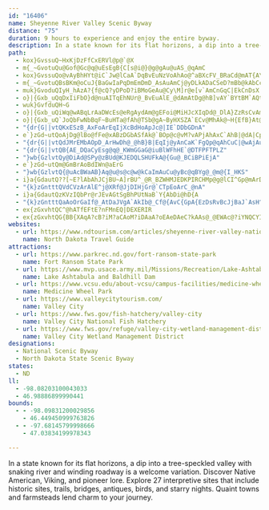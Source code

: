 ```yaml
---
id: "16406"
name: Sheyenne River Valley Scenic Byway
distance: "75"
duration: 9 hours to experience and enjoy the entire byway.
description: In a state known for its flat horizons, a dip into a tree-speckled valley with snaking river and winding roadway is a welcome variation.  Discover Native American, Viking, and pioneer lore.  Explore 27 interpretive sites that include historic sites, trails, bridges, antiques, birds, and starry nights.  Quaint towns and farmsteads lend charm to your journey.
path:
  - kox}GvssuQ~HxKjDzFfCxERVl@p@`@X
  - m{_~GvotuQu@Gof@Gc@q@uEsEgB{C[s@i@}@g@gAu@uAS_@qAmC
  - kox}GvssuQo@vAyBhHYt@iC`Jw@lCaA`DqBvEuNzVoAhAo@^aBXcFV_BRaCd@mAT{A\cCh@cJx@wXz@wCp@gI`Cse@|NmDp@yAJyDIuOsB_Bg@}Ay@sBeBY[mBmCuBmD{FgHy@qAy@_B_Qsa@y@gAy@c@
  - m{_~GvotuQBsBKm@oCuJ{BaGwIaPqDmEmDmD_AsAuAmCj@yDLkADaCSeD?mBb@kAbCcFHy@Im@c@k@iAYuO~@oB@s@MUQ}@oAe@oAi@{Bc@eAuAsBcAaDcA}BiCiDYq@UgAMkAAa@JkA^oGi@eG?g@b@_IrAwIrCoTX}CDcDCky@mAA?qA?aCAkB?mD?}F?eK?cBAsH?}K?sB?sEAqK?cJ?yK?wJ?{J?mF?gC?iL@iL?iL@mL@oJ?eL?{M@wLCmL
  - muk}GvoduQIyH_hAzA?{f@cQ?yDPoD?iBMoGeAu@Cy\M]r@e[v`AmCnGqC|EkCnDsX|XkErE}DfFwB`DeB~CyCrGqC`H_Xbs@oH|Tu@jD_@zGe@~EsCpTgBnPoAnUClCRtJ?pCeCf[eAxJuDlXy@bFiAlDwJvSaDhEqGpHqAfB_AnAW\m@z@kEdGyAzBa@j@iDlDyCrC}GrGaJ`H{ElEiBpBiElFuLbQ
  - o}|{Gxb_uQqDxIiFbO}d@nuAITqEhNUr@_BvEuAlE_@dAmAtDg@hB]vAY`BYtBM`AQtAe@jD_@`DWzBSvDKtBAT?DCbA?|BA|@AvBG|AUjBYzAQnAcDvTIhAFjFIxBWz@Wd@s@d@m@Lu]_@DjA?JEr@E~XUteBOddCjcBR|HJdLEbEkInBuEVeADs@HmFNmBTy@xA_Cr@{A`@sBLeEYaD_@eBsAmC
  - wuk}GvfduQH~G
  - o}|{Gxb_uQiWq@wABqLrAaDWcEs@eRgAydAm@gEFoi@MiHJcXIqDd@_DlA}ZzRsCvAmBr@{A^uInAgFh@wGQs_AeFa^a@kDTeAA_HaBmHqBkPeAgAAcCXsFdBoeA~RqHbAkHn@aSh@}uAnB{FR{@b@e@n@Yh@WfAAjTYjDu@dD]x@{AfCwAjAoBz@y@L}@Bkw@NmBPiBv@y@l@y@~@oKhQyAzBe@h@}AlAu@ZsB^m~AB_^Iqz@Hs\nGmBDeAEwCk@uIaE{AWaFG_`BQaACiDi@mBJcDx@kC~@gARsB?wCa@_D_As@Km_AEupAmAk]J{A^wBzAgHlKwIrHe]rZqCxBeElDkJtGaFfGeBbAkCr@_CjAyDrCgJtFcExBs@Lej@r@e@uFUaFM{GBsGSaEQkAIkB?uCT}BHoA
  - o}|{Gxb_uQ`JoQbFwNbBqF~BuHTa@fAh@TSb@gA~ByHXSZA`ECv@MhAk@~H{EfB}At@{ALk@NsCJgLHerAH_HhE}b@NwCByDbEs@fBcAlIoH~BqDvB{Dn@y@hAs@tCgAvDkCrA{AfH{JhA_ClByFx@gAxGeCtAs@zB}AvEiB|GkGxB{AzIgE`Bk@z@Gl}@QpFF~AVvCt@dBn@fCtAfKpHxF|EzG`F^h@r@xAbBlFhAtE~@xAvKdHpDtCbDj@bCz@|Bv@hAF~C?
  - "{dr{G||vtQKxESzB_AxFoArEqIjXcBdHoApJc@|IE`DDbGDnA"
  - e`}zGd~utQoAjDg@lBo@fFe@xABzDGbASfAk@`BOp@c@vM?vAPjAhAxC`AhB|@dA|CpBfGzC
  - "{dr{G||vtQdJMrEMbAOpD_ArHwDh@_@hB}B|EqIj@yAnCaK`FgQp@qAhCuC|@wAjAuC~@qDvDgWnAsEVmAFqAByDb@aRXoFx@sENiDNw@f@_Ar@e@RGTEzH?JeABkSPwDViAd@eArP}Xx@qB`@uAT}AL_BHoMHoE^wCx@aDh@kAx@gAhSqQt@c@fAShc@Pp@EhAq@rByCbAaAp@e@fAa@hAM|[cA`Cq@~BiAfCwBxE}ElDqCx@MbACbFNlC`@x@XbCdAn@j@Xl@Dj@MtGBj@Hl@nAlDr@fA~@fAdLjItMpObAxAhAaBhBsD|@q@nAGrDd@b@?`AKxAs@X_@N_Ab@uHb@l@nA`Dn@fCD|B?hHPrAf@jAlB`BrDbCzHzBlAdAz@~AbC|GvBpDhXf^rE~GrBvAzPzHjC`BlAxAPp@x@zFrAhIn@lHl@`CnD~I`DtGhAdDbEhO~CjIfGbKhBdD`A`Ap@ZtAZfO`AxHR"
  - "{dr{G||vtQB{AE_DQaCyEsg@q@_KWmGGaG@iuBlWFhHE`@DTFPFTPLZ"
  - "}wb{GzlvtQy@DiAd@SPy@zBUd@KJEDQLSHUFkA@{Gu@_BCiBPiEjA"
  - e`}zGd~utQm@GmBrAoBdIWn@aErG
  - "}wb{GzlvtQ{@uAcBWaAB}Aq@u@s@c@w@kCaImAuCu@yBc@qBYg@_@m@{I_HKS"
  - i}a{GdautQ??[~E?lAbAhJCjBU~A]rBU^_@R_BZWHMJEDKPIRCHMp@g@lCI^Gp@mArDu@nFaEqA{@m@m@oB_@kCY_@u@W
  - "{k}zGntttQVdCVzArAlE^j@XRf@JjDIHjGr@`CTpEoArC_@nA"
  - i}a{GdautQzKVzIQbPr@rJEvAGtSgBhPUtNaB`Y{AbDi@hD{A
  - "{k}zGntttQaAoOrGaIf@_AtDaJVgA`AkIb@_Cf@{AvC{GpA{EzDsRvBcJjBaJ`AsH^mFhAuJ^eA~@qA`GkGdAiBfFiTfBoFhBaEdA}CbAoEh@mDZsDp@mJC_^Nwc@^_MIgGi@yNk@gDwAyCiAeB}E{FsCuDsFeLY{@c@iB"
  - ex{zGxvhtQC^@hATfEFtE?nFMnEQ|DEXERIR
  - ex{zGxvhtQG{BB{XAqA?cB?iM?aCAoM?iDAaA?oEAeDAeC?kAAs@_@EWAc@?iYNQCYIQQOcAo@{HKg@m@wBkCmJqAuEK]gCoJu@sCoA{Es@uCe@{ByBaKyBcKsBcJS{@YuAgAkFm@kDe@iCo@aE]iE_@i{@j@un@XgD\kBn@yBhAgCd@yBRmF^kEPoB`AuG|AmGnEyMhDqMlEgKvUmn@rEgKzCmIbEmJlDoGtB_DvEmF~A{AbIgEfGyD`Cy@pDe@`Bs@|@_ArC_EdBmBlAy@pB_@xIg@xLZvAa@`DeBrBSnCD~HdCzMlBjMhEvJhBvDtA`GrCxEdBdStFvCj@`FYdEa@vA]rViI~BiAvAoAxBwDlCmHrG}Ll@eBd@sBXmBNsC?ur@HaEXkCpKck@jDoV|Jou@n@aEfJke@dJcn@rCuNd@kBvFiQd@_B~AmH~Imc@pF_^bDuRpOiu@tJe]bHeU\wANeC
websites:
  - url: https://www.ndtourism.com/articles/sheyenne-river-valley-national-scenic-byway
    name: North Dakota Travel Guide
attractions:
  - url: https://www.parkrec.nd.gov/fort-ransom-state-park
    name: Fort Ransom State Park
  - url: https://www.mvp.usace.army.mil/Missions/Recreation/Lake-Ashtabula-Baldhill-Dam/
    name: Lake Ashtabula and Baldhill Dam
  - url: https://www.vcsu.edu/about-vcsu/campus-facilities/medicine-wheel-park/
    name: Medicine Wheel Park
  - url: https://www.valleycitytourism.com/
    name: Valley City
  - url: https://www.fws.gov/fish-hatchery/valley-city
    name: Valley City National Fish Hatchery
  - url: https://www.fws.gov/refuge/valley-city-wetland-management-district
    name: Valley City Wetland Management District
designations:
  - National Scenic Byway
  - North Dakota State Scenic Byway
states:
  - ND
ll:
  - -98.08203100043033
  - 46.98886899990441
bounds:
  - - -98.09831200029856
    - 46.449450999763826
  - - -97.68145799998666
    - 47.03834199978343

---
```


In a state known for its flat horizons, a dip into a tree-speckled valley with snaking river and winding roadway is a welcome variation.  Discover Native American, Viking, and pioneer lore.  Explore 27 interpretive sites that include historic sites, trails, bridges, antiques, birds, and starry nights.  Quaint towns and farmsteads lend charm to your journey.
